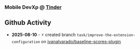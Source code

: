 ### Mobile DevXp @ [Tinder](https://medium.com/tinder)

## Github Activity
- **2025-08-10** - ⚡️ created branch `task/improve-the-extension-configuration` on [ivanalvarado/baseline-scores-plugin](https://github.com/ivanalvarado/baseline-scores-plugin)